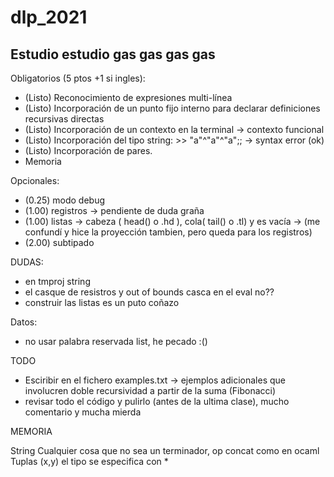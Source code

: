 # dlp_2021

## Estudio estudio gas gas gas gas

Obligatorios (5 ptos +1 si ingles):

* (Listo) Reconocimiento de expresiones multi-línea
* (Listo) Incorporación de un punto fijo interno para declarar definiciones recursivas directas
* (Listo) Incorporación de un contexto en la terminal -> contexto funcional
* (Listo) Incorporación del tipo string: >> "a"^"a"^"a";; -> syntax error (ok)
* (Listo) Incorporación de pares.
* Memoria

Opcionales:

* (0.25) modo debug
* (1.00) registros -> pendiente de duda graña
* (1.00) listas -> cabeza ( head() o .hd ), cola( tail() o .tl) y es vacía -> (me confundí y hice la proyección tambien, pero queda para los registros)
* (2.00) subtipado

DUDAS:

* en tmproj string
* el casque de resistros y out of bounds casca en el eval no??
* construir las listas es un puto coñazo

Datos:

* no usar palabra reservada list, he pecado :()

TODO

* Esciribir en el fichero examples.txt -> ejemplos adicionales que involucren doble recursividad a partir de la suma (Fibonacci)
* revisar todo el código y pulirlo (antes de la ultima clase), mucho comentario y mucha mierda

MEMORIA

String Cualquier cosa que no sea un terminador, op concat como en ocaml
Tuplas (x,y) el tipo se especifica con *
